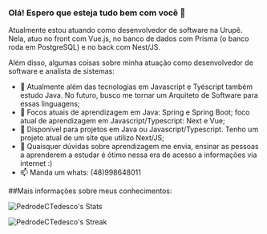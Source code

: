 ### Olá! Espero que esteja tudo bem com você 👋

Atualmente estou atuando como desenvolvedor de software na Urupê. Nela, atuo no front com Vue.js, no banco de dados com Prisma (o banco roda em PostgreSQL) e no back com Nest/JS. 

Além disso, algumas coisas sobre minha atuação como desenvolvedor de software e analista de sistemas:

- 🔭 Atualmente além das tecnologias em Javascript e Tyéscript também estudo Java. No futuro, busco me tornar um Arquiteto de Software para essas linguagens;
- 🌱 Focos atuais de aprendizagem em Java: Spring e Spring Boot; foco atual de aprendizagem em Javascript/Typescript: Next e Vue;
- 👯 Disponível para projetos em Java ou Javascript/Typescript. Tenho um projeto atual de um site que utilizo Next/JS;
- 💬 Quaisquer dúvidas sobre aprendizagem me envia, ensinar as pessoas a aprenderem a estudar é ótimo nessa era de acesso a informações via internet :)
- 📫 Manda um whats: (48)998648011

##Mais informações sobre meus conhecimentos:

![PedrodeCTedesco's Stats](https://github-readme-stats.vercel.app/api?username=PedrodeCTedesco&theme=vue-dark&show_icons=true&hide_border=true&count_private=true)

![PedrodeCTedesco's Streak](https://github-readme-streak-stats.herokuapp.com/?user=PedrodeCTedesco&theme=vue-dark&hide_border=true)
